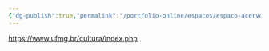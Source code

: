 ```yaml
---
{"dg-publish":true,"permalink":"/portfolio-online/espacos/espaco-acervo-artistico-ufmg/","tags":["💼/📍"],"created":"2024-02-05T11:59:48.511-03:00","updated":"2024-02-05T11:41:14.768-03:00"}
---
```



https://www.ufmg.br/cultura/index.php